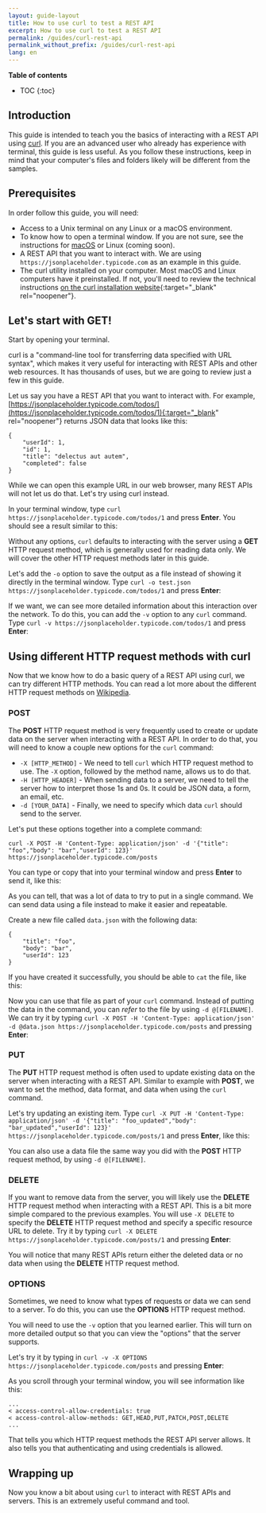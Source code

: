 ```yaml
---
layout: guide-layout
title: How to use curl to test a REST API
excerpt: How to use curl to test a REST API
permalink: /guides/curl-rest-api
permalink_without_prefix: /guides/curl-rest-api
lang: en
---
```


**Table of contents**

* TOC
{:toc}

## Introduction

This guide is intended to teach you the basics of interacting with a REST API using [curl](https://github.com/curl/curl). If you are an advanced user who already has experience with terminal, this guide is less useful. As you follow these instructions, keep in mind that your computer's files and folders likely will be different from the samples.

## Prerequisites

In order follow this guide, you will need:

* Access to a Unix terminal on any Linux or a macOS environment.
* To know how to open a terminal window. If you are not sure, see the instructions for [macOS](open-terminal-macos) or Linux (coming soon).
* A REST API that you want to interact with. We are using `https://jsonplaceholder.typicode.com` as an example in this guide.
* The curl utility installed on your computer. Most macOS and Linux computers have it preinstalled. If not, you'll need to review the technical instructions [on the curl installation website](https://curl.haxx.se/docs/install.html){:target="_blank" rel="noopener"}.

## Let's start with GET!

Start by opening your terminal.

curl is a "command-line tool for transferring data specified with URL syntax", which makes it very useful for interacting with REST APIs and other web resources. It has thousands of uses, but we are going to review just a few in this guide.

Let us say you have a REST API that you want to interact with. For example, [https://jsonplaceholder.typicode.com/todos/](https://jsonplaceholder.typicode.com/todos/1){:target="_blank" rel="noopener"} returns JSON data that looks like this:

```
{
	"userId": 1,
	"id": 1,
	"title": "delectus aut autem",
	"completed": false
}
```

While we can open this example URL in our web browser, many REST APIs will not let us do that. Let's try using curl instead.

In your terminal window, type `curl https://jsonplaceholder.typicode.com/todos/1` and press **Enter**. You should see a result similar to this:

<div class="center guideimages">
  <amp-anim src="/assets/guides/curl-rest-api/curl-get-basic-en.gif" width="665" height="387" alt="Demo of basic curl command" layout="responsive"></amp-anim>
</div>

Without any options, `curl` defaults to interacting with the server using a **GET** HTTP request method, which is generally used for reading data only. We will cover the other HTTP request methods later in this guide.

Let's add the `-o` option to save the output as a file instead of showing it directly in the terminal window. Type `curl -o test.json https://jsonplaceholder.typicode.com/todos/1` and press **Enter**:

<div class="center guideimages">
  <amp-anim src="/assets/guides/curl-rest-api/curl-get-output-en.gif" width="665" height="387" alt="Demo of basic curl command with file output" layout="responsive"></amp-anim>
</div>

If we want, we can see more detailed information about this interaction over the network. To do this, you can add the `-v` option to any `curl` command. Type `curl -v https://jsonplaceholder.typicode.com/todos/1` and press **Enter**:

<div class="center guideimages">
  <amp-anim src="/assets/guides/curl-rest-api/curl-get-verbose-en.gif" width="665" height="387" alt="Demo of basic curl command with verbose output" layout="responsive"></amp-anim>
</div>

## Using different HTTP request methods with curl

Now that we know how to do a basic query of a REST API using curl, we can try different HTTP methods. You can read a lot more about the different HTTP request methods on [Wikipedia](https://en.wikipedia.org/wiki/Hypertext_Transfer_Protocol#Request_methods).

### POST

The **POST** HTTP request method is very frequently used to create or update data on the server when interacting with a REST API. In order to do that, you will need to know a couple new options for the `curl` command:

* `-X [HTTP_METHOD]` - We need to tell `curl` which HTTP request method to use. The `-X` option, followed by the method name, allows us to do that.
* `-H [HTTP_HEADER]` - When sending data to a server, we need to tell the server how to interpret those 1s and 0s. It could be JSON data, a form, an email, etc.
* `-d [YOUR_DATA]` - Finally, we need to specify which data `curl` should send to the server.

Let's put these options together into a complete command:

`curl -X POST -H 'Content-Type: application/json' -d '{"title": "foo","body": "bar","userId": 123}' https://jsonplaceholder.typicode.com/posts`

You can type or copy that into your terminal window and press **Enter** to send it, like this:

<div class="center guideimages">
  <amp-anim src="/assets/guides/curl-rest-api/curl-post-basic-en.gif" width="665" height="387" alt="Demo of POST curl command" layout="responsive"></amp-anim>
</div>

As you can tell, that was a lot of data to try to put in a single command. We can send data using a file instead to make it easier and repeatable.

Create a new file called `data.json` with the following data:

```
{
	"title": "foo",
	"body": "bar",
	"userId": 123
}
```

If you have created it successfully, you should be able to `cat` the file, like this:

<div class="center guideimages">
  <amp-anim src="/assets/guides/curl-rest-api/nano-datajson-en.gif" width="665" height="387" alt="Demo of data file" layout="responsive"></amp-anim>
</div>

Now you can use that file as part of your `curl` command. Instead of putting the data in the command, you can *refer* to the file by using `-d @[FILENAME]`. We can try it by typing `curl -X POST -H 'Content-Type: application/json' -d @data.json https://jsonplaceholder.typicode.com/posts` and pressing **Enter**:

<div class="center guideimages">
  <amp-anim src="/assets/guides/curl-rest-api/curl-post-file-en.gif" width="665" height="387" alt="Demo of POST curl command with a file" layout="responsive"></amp-anim>
</div>

### PUT

The **PUT** HTTP request method is often used to update existing data on the server when interacting with a REST API. Similar to example with **POST**, we want to set the method, data format, and data when using the `curl` command.

Let's try updating an existing item. Type `curl -X PUT -H 'Content-Type: application/json' -d '{"title": "foo_updated","body": "bar_updated","userId": 123}' https://jsonplaceholder.typicode.com/posts/1` and press **Enter**, like this:

<div class="center guideimages">
  <amp-anim src="/assets/guides/curl-rest-api/curl-put-basic-en.gif" width="665" height="387" alt="Demo of PUT curl command" layout="responsive"></amp-anim>
</div>

You can also use a data file the same way you did with the **POST** HTTP request method, by using `-d @[FILENAME]`.

### DELETE

If you want to remove data from the server, you will likely use the **DELETE** HTTP request method when interacting with a REST API. This is a bit more simple compared to the previous examples. You will use `-X DELETE` to specify the **DELETE** HTTP request method and specify a specific resource URL to delete. Try it by typing `curl -X DELETE https://jsonplaceholder.typicode.com/posts/1` and pressing **Enter**:

<div class="center guideimages">
  <amp-anim src="/assets/guides/curl-rest-api/curl-delete-basic-en.gif" width="665" height="387" alt="Demo of DELETE curl command" layout="responsive"></amp-anim>
</div>

You will notice that many REST APIs return either the deleted data or no data when using the **DELETE** HTTP request method.

### OPTIONS

Sometimes, we need to know what types of requests or data we can send to a server. To do this, you can use the **OPTIONS** HTTP request method.

You will need to use the `-v` option that you learned earlier. This will turn on more detailed output so that you can view the "options" that the server supports.

Let's try it by typing in `curl -v -X OPTIONS https://jsonplaceholder.typicode.com/posts` and pressing **Enter**:

<div class="center guideimages">
  <amp-anim src="/assets/guides/curl-rest-api/curl-options-verbose-en.gif" width="665" height="387" alt="Demo of OPTIONS curl command with verbose output" layout="responsive"></amp-anim>
</div>

As you scroll through your terminal window, you will see information like this:

```
...
< access-control-allow-credentials: true
< access-control-allow-methods: GET,HEAD,PUT,PATCH,POST,DELETE
...
```

That tells you which HTTP request methods the REST API server allows. It also tells you that authenticating and using credentials is allowed.

## Wrapping up

Now you know a bit about using `curl` to interact with REST APIs and servers. This is an extremely useful command and tool.
